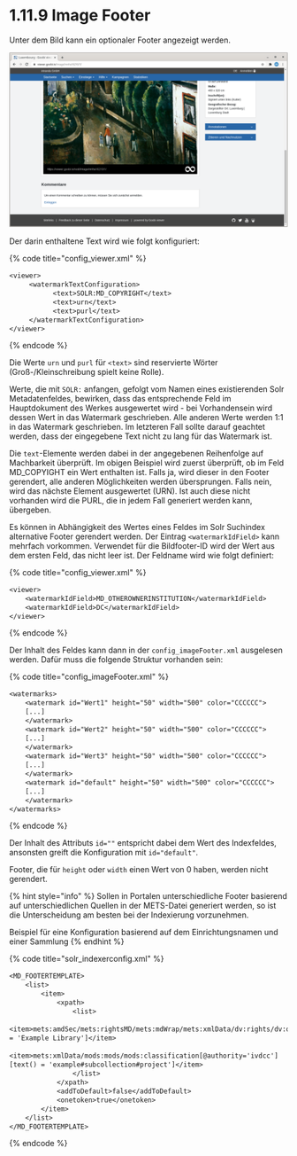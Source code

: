 # 1.11.9 Image Footer

Unter dem Bild kann ein optionaler Footer angezeigt werden.

![Footer unter dem Bild](../../../.gitbook/assets/conf_1.11.9.png)

 Der darin enthaltene Text wird wie folgt konfiguriert:

{% code title="config\_viewer.xml" %}
```markup
<viewer>
     <watermarkTextConfiguration>
           <text>SOLR:MD_COPYRIGHT</text>
           <text>urn</text>
           <text>purl</text>
     </watermarkTextConfiguration>
</viewer>
```
{% endcode %}

Die Werte `urn` und `purl` für `<text>` sind reservierte Wörter \(Groß-/Kleinschreibung spielt keine Rolle\).

Werte, die mit `SOLR:` anfangen, gefolgt vom Namen eines existierenden Solr Metadatenfeldes, bewirken, dass das entsprechende Feld im Hauptdokument des Werkes ausgewertet wird - bei Vorhandensein wird dessen Wert in das Watermark geschrieben. Alle anderen Werte werden 1:1 in das Watermark geschrieben. Im letzteren Fall sollte darauf geachtet werden, dass der eingegebene Text nicht zu lang für das Watermark ist. 

Die `text`-Elemente werden dabei in der angegebenen Reihenfolge auf Machbarkeit überprüft. Im obigen Beispiel wird zuerst überprüft, ob im Feld MD\_COPYIGHT ein Wert enthalten ist. Falls ja, wird dieser in den Footer gerendert, alle anderen Möglichkeiten werden übersprungen. Falls nein, wird das nächste Element ausgewertet \(URN\). Ist auch diese nicht vorhanden wird die PURL, die in jedem Fall generiert werden kann, übergeben. 

Es können in Abhängigkeit des Wertes eines Feldes im Solr Suchindex alternative Footer gerendert werden. Der Eintrag `<watermarkIdField>` kann mehrfach vorkommen. Verwendet für die Bildfooter-ID wird der Wert aus dem ersten Feld, das nicht leer ist. Der Feldname wird wie folgt definiert:

{% code title="config\_viewer.xml" %}
```markup
<viewer>
    <watermarkIdField>MD_OTHEROWNERINSTITUTION</watermarkIdField>
    <watermarkIdField>DC</watermarkIdField>
</viewer>
```
{% endcode %}

Der Inhalt des Feldes kann dann in der `config_imageFooter.xml` ausgelesen werden. Dafür muss die folgende Struktur vorhanden sein:

{% code title="config\_imageFooter.xml" %}
```markup
<watermarks>
    <watermark id="Wert1" height="50" width="500" color="CCCCCC">
    [...]
    </watermark>
    <watermark id="Wert2" height="50" width="500" color="CCCCCC">
    [...]
    </watermark>
    <watermark id="Wert3" height="50" width="500" color="CCCCCC">
    [...]
    </watermark>
    <watermark id="default" height="50" width="500" color="CCCCCC">
    [...]
    </watermark>
</watermarks>
```
{% endcode %}

Der Inhalt des Attributs `id=""` entspricht dabei dem Wert des Indexfeldes, ansonsten greift die Konfiguration mit `id="default"`.

Footer, die für `height` oder `width` einen Wert von 0 haben, werden nicht gerendert.

{% hint style="info" %}
Sollen in Portalen unterschiedliche Footer basierend auf unterschiedlichen Quellen in der METS-Datei generiert werden, so ist die Unterscheidung am besten bei der Indexierung vorzunehmen. 

Beispiel für eine Konfiguration basierend auf dem Einrichtungsnamen und einer Sammlung
{% endhint %}

{% code title="solr\_indexerconfig.xml" %}
```markup
<MD_FOOTERTEMPLATE>
    <list>
        <item>
            <xpath>
                <list>
                    <item>mets:amdSec/mets:rightsMD/mets:mdWrap/mets:xmlData/dv:rights/dv:owner[text() = 'Example Library']</item>
                    <item>mets:xmlData/mods:mods/mods:classification[@authority='ivdcc'][text() = 'example#subcollection#project']</item>
                </list>
            </xpath>
            <addToDefault>false</addToDefault>
            <onetoken>true</onetoken>
        </item>
    </list>
</MD_FOOTERTEMPLATE>
```
{% endcode %}

